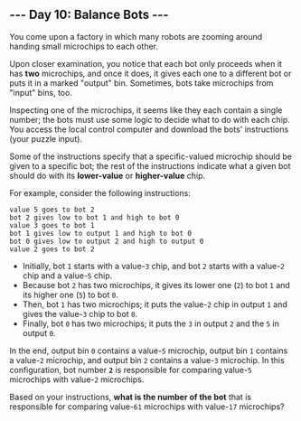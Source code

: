 ## --- Day 10: Balance Bots ---

You come upon a factory in which many robots are zooming around handing small microchips to each other.

Upon closer examination, you notice that each bot only proceeds when it has **two** microchips, and once it does, it gives each one to a different bot or puts it in a marked "output" bin. Sometimes, bots take microchips from "input" bins, too.

Inspecting one of the microchips, it seems like they each contain a single number; the bots must use some logic to decide what to do with each chip. You access the local control computer and download the bots' instructions (your puzzle input).

Some of the instructions specify that a specific-valued microchip should be given to a specific bot; the rest of the instructions indicate what a given bot should do with its **lower-value** or **higher-value** chip.

For example, consider the following instructions:

```
value 5 goes to bot 2
bot 2 gives low to bot 1 and high to bot 0
value 3 goes to bot 1
bot 1 gives low to output 1 and high to bot 0
bot 0 gives low to output 2 and high to output 0
value 2 goes to bot 2
```

- Initially, bot `1` starts with a value-`3` chip, and bot `2` starts with a value-`2` chip and a value-`5` chip.
- Because bot `2` has two microchips, it gives its lower one (`2`) to bot `1` and its higher one (`5`) to bot `0`.
- Then, bot `1` has two microchips; it puts the value-`2` chip in output `1` and gives the value-`3` chip to bot `0`.
- Finally, bot `0` has two microchips; it puts the `3` in output `2` and the `5` in output `0`.

In the end, output bin `0` contains a value-`5` microchip, output bin `1` contains a value-`2` microchip, and output bin `2` contains a value-`3` microchip. In this configuration, bot number **`2`** is responsible for comparing value-`5` microchips with value-`2` microchips.

Based on your instructions, **what is the number of the bot** that is responsible for comparing value-`61` microchips with value-`17` microchips?

